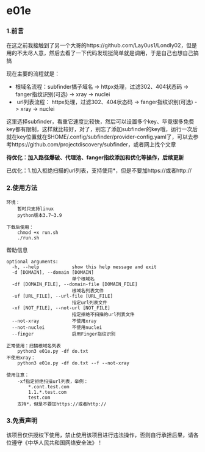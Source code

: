 # e01e

### 1.前言

在这之前我接触到了另一个大哥的https://github.com/Lay0us1/Londly02，但是用的不太尽人意，然后去看了一下代码发现挺简单就是调用，于是自己也想自己搞搞

现在主要的流程就是：

- 根域名流程：subfinder搞子域名 -> httpx处理，过滤302、404状态码 -> fanger指纹识别(可选) -> xray -> nuclei
- ​	url列表流程： httpx处理，过滤302、404状态码 -> fanger指纹识别(可选) -> xray -> nuclei

这里选择subfinder，看重它速度比较快，然后可以设置多个key、毕竟很多免费key都有限制，这样就比较好，对了，别忘了添加subfinder的key哦，运行一次后就在key位置就在$HOME/.config/subfinder/provider-config.yaml了，可以去参考https://github.com/projectdiscovery/subfinder，或者网上找个文章



**待优化：加入路径爆破、代理池、fanger指纹添加和优化等操作，后续更新**

已优化：1.加入拒绝扫描的url列表，支持使用*，但是不要加https://或者http://



### 2.使用方法

```
环境：
	暂时只支持linux
	python版本3.7~3.9

下载后使用：
	chmod +x run.sh
	./run.sh
```

帮助信息

```
optional arguments:
  -h, --help            show this help message and exit
  -d [DOMAIN], --domain [DOMAIN]
                        单个根域名
  -df [DOMAIN_FILE], --domain-file [DOMAIN_FILE]
                        根域名列表文件
  -uf [URL_FILE], --url-file [URL_FILE]
                        指定url列表文件
  -xf [NOT_FILE], --not-url [NOT_FILE]
                        指定拒绝不扫描的url列表文件
  --not-xray            不使用xray
  --not-nuclei          不使用nuclei
  --finger              启用Finger指纹识别

```

```
正常使用：扫描根域名列表
	python3 e01e.py -df do.txt
不使用xray：
	python3 e01e.py -df do.txt --f --not-xray
```

```
使用注意：
	-xf指定拒绝扫描url列表，举例：
		*.cont.test.com
		1.1.*.test.com
		test.com
	支持*，但是不要加https://或者http://
```



### 3.免责声明

该项目仅供授权下使用，禁止使用该项目进行违法操作，否则自行承担后果，请各位遵守《中华人民共和国网络安全法》！

